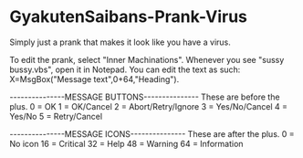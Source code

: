 # GyakutenSaibans-Prank-Virus
Simply just a prank that makes it look like you have a virus.

To edit the prank, select "Inner Machinations". Whenever you see "sussy bussy.vbs", open it in Notepad.
You can edit the text as such: X=MsgBox("Message text",0+64,"Heading").

---------------MESSAGE BUTTONS---------------
These are before the plus.
0 = OK
1 = OK/Cancel
2 = Abort/Retry/Ignore
3 = Yes/No/Cancel
4 = Yes/No
5 = Retry/Cancel

---------------MESSAGE ICONS---------------
These are after the plus.
0 = No icon
16 = Critical
32 = Help
48 = Warning
64 = Information

